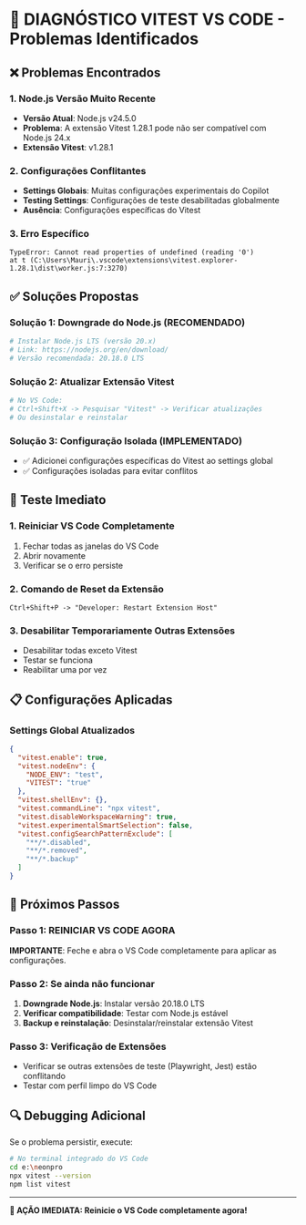 # 🔧 DIAGNÓSTICO VITEST VS CODE - Problemas Identificados

## ❌ Problemas Encontrados

### 1. **Node.js Versão Muito Recente**
- **Versão Atual**: Node.js v24.5.0
- **Problema**: A extensão Vitest 1.28.1 pode não ser compatível com Node.js 24.x
- **Extensão Vitest**: v1.28.1

### 2. **Configurações Conflitantes**
- **Settings Globais**: Muitas configurações experimentais do Copilot
- **Testing Settings**: Configurações de teste desabilitadas globalmente
- **Ausência**: Configurações específicas do Vitest

### 3. **Erro Específico**
```
TypeError: Cannot read properties of undefined (reading '0')
at t (C:\Users\Mauri\.vscode\extensions\vitest.explorer-1.28.1\dist\worker.js:7:3270)
```

## ✅ Soluções Propostas

### Solução 1: Downgrade do Node.js (RECOMENDADO)
```bash
# Instalar Node.js LTS (versão 20.x)
# Link: https://nodejs.org/en/download/
# Versão recomendada: 20.18.0 LTS
```

### Solução 2: Atualizar Extensão Vitest
```bash
# No VS Code:
# Ctrl+Shift+X -> Pesquisar "Vitest" -> Verificar atualizações
# Ou desinstalar e reinstalar
```

### Solução 3: Configuração Isolada (IMPLEMENTADO)
- ✅ Adicionei configurações específicas do Vitest ao settings global
- ✅ Configurações isoladas para evitar conflitos

## 🔧 Teste Imediato

### 1. Reiniciar VS Code Completamente
1. Fechar todas as janelas do VS Code
2. Abrir novamente
3. Verificar se o erro persiste

### 2. Comando de Reset da Extensão
```
Ctrl+Shift+P -> "Developer: Restart Extension Host"
```

### 3. Desabilitar Temporariamente Outras Extensões
- Desabilitar todas exceto Vitest
- Testar se funciona
- Reabilitar uma por vez

## 📋 Configurações Aplicadas

### Settings Global Atualizados
```json
{
  "vitest.enable": true,
  "vitest.nodeEnv": {
    "NODE_ENV": "test", 
    "VITEST": "true"
  },
  "vitest.shellEnv": {},
  "vitest.commandLine": "npx vitest",
  "vitest.disableWorkspaceWarning": true,
  "vitest.experimentalSmartSelection": false,
  "vitest.configSearchPatternExclude": [
    "**/*.disabled",
    "**/*.removed", 
    "**/*.backup"
  ]
}
```

## 🎯 Próximos Passos

### Passo 1: REINICIAR VS CODE AGORA
**IMPORTANTE**: Feche e abra o VS Code completamente para aplicar as configurações.

### Passo 2: Se ainda não funcionar
1. **Downgrade Node.js**: Instalar versão 20.18.0 LTS
2. **Verificar compatibilidade**: Testar com Node.js estável
3. **Backup e reinstalação**: Desinstalar/reinstalar extensão Vitest

### Passo 3: Verificação de Extensões
- Verificar se outras extensões de teste (Playwright, Jest) estão conflitando
- Testar com perfil limpo do VS Code

## 🔍 Debugging Adicional

Se o problema persistir, execute:

```bash
# No terminal integrado do VS Code
cd e:\neonpro
npx vitest --version
npm list vitest
```

---

**🎯 AÇÃO IMEDIATA: Reinicie o VS Code completamente agora!**